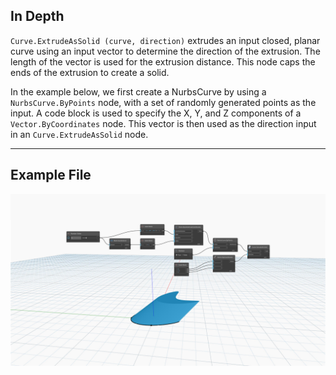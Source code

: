 <!--- Autodesk.DesignScript.Geometry.Curve.ExtrudeAsSolid(curve, direction) --->
<!--- 32PIZL43K2RTMXYNALUOXTTTTLRY2XQHUK22D2A7KI7NAA5JTXBA --->
## In Depth
`Curve.ExtrudeAsSolid (curve, direction)` extrudes an input closed, planar curve using an input vector to determine the direction of the extrusion. The length of the vector is used for the extrusion distance. This node caps the ends of the extrusion to create a solid. 

In the example below, we first create a NurbsCurve by using a `NurbsCurve.ByPoints` node, with a set of randomly generated points as the input. A code block is used to specify the X, Y, and Z components of a `Vector.ByCoordinates` node. This vector is then used as the direction input in an `Curve.ExtrudeAsSolid` node.
___
## Example File

![Curve.ExtrudeAsSolid(curve, direction)](./32PIZL43K2RTMXYNALUOXTTTTLRY2XQHUK22D2A7KI7NAA5JTXBA_img.jpg)